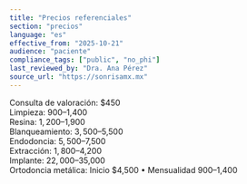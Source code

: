 ```yaml
---
title: "Precios referenciales"
section: "precios"
language: "es"
effective_from: "2025-10-21"
audience: "paciente"
compliance_tags: ["public", "no_phi"]
last_reviewed_by: "Dra. Ana Pérez"
source_url: "https://sonrisamx.mx"
---
```


Consulta de valoración: $450  
Limpieza: $900–$1,400  
Resina: $1,200–$1,900  
Blanqueamiento: $3,500–$5,500  
Endodoncia: $5,500–$7,500  
Extracción: $1,800–$4,200  
Implante: $22,000–$35,000  
Ortodoncia metálica: Inicio $4,500 • Mensualidad $900–$1,400
